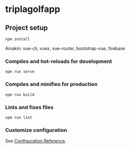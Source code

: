 # triplagolfapp

## Project setup
```
npm install 
```
Ainakin: vue-cli, vuex, vue-router, bootstrap-vue, firebase
### Compiles and hot-reloads for development
```
npm run serve
```

### Compiles and minifies for production
```
npm run build
```

### Lints and fixes files
```
npm run lint
```

### Customize configuration
See [Configuration Reference](https://cli.vuejs.org/config/).
